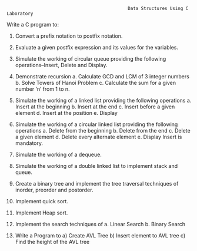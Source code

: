                                                   Data Structures Using C Laboratory 
 

Write a C program to:

1. Convert a prefix notation to postfix notation. 

2. Evaluate a given postfix expression and its values for the variables.

3. Simulate the working of circular queue providing the following operations–Insert, 
    Delete and Display.

4. Demonstrate recursion 
    a. Calculate GCD and LCM of 3 integer numbers 
    b. Solve Towers of Hanoi Problem 
    c. Calculate the sum for a given number ‘n’ from 1 to n. 

5. Simulate the working of a linked list providing the following operations 
    a. Insert at the beginning 
    b. Insert at the end 
    c. Insert before a given element 
    d. Insert at the position 
    e. Display 

6. Simulate the working of a circular linked list providing the following 
operations 
    a. Delete from the beginning 
    b. Delete from the end 
    c. Delete a given element 
    d. Delete every alternate element 
    e. Display 
    Insert is mandatory. 

7. Simulate the working of a dequeue. 

8. Simulate the working of a double linked list to implement stack and queue. 

9. Create a binary tree and implement the tree traversal techniques of inorder, preorder 
and postorder. 

10. Implement quick sort. 

11. Implement Heap sort. 

12. Implement the search techniques of 
    a. Linear Search 
    b. Binary Search 

13. Write a Program to 
    a) Create AVL Tree 
    b) Insert element to AVL tree 
    c) Find the height of the AVL tree
